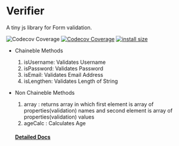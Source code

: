 # Verifier

A tiny js library for Form validation.

![Codecov Coverage](https://badgen.net/npm/node/next)
[![Codecov Coverage](https://badgen.net/codecov/c/github/vakhariaheet/verifierjs)](https://codecov.io/gh/vakhariaheet/verifierjs/)
[![install size](https://packagephobia.com/badge?p=verifierjs)](https://packagephobia.com/result?p=verifierjs)

- Chaineble Methods
  1. isUsername: Validates Username
  2. isPassword: Validates Password
  3. isEmail: Validates Email Address
  4. isLengthen: Validates Length of String
- Non Chaineble Methods

  1. array : returns array in which first element is array of properties(validation) names
     and second element is array of properties(validation) values
  2. ageCalc : Calculates Age

  #### <a href="https://github.com/vakhariaheet/verifierjs#readme">Detailed Docs</a>
